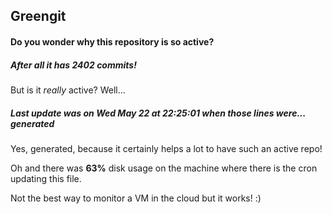 ## Greengit

#### Do you wonder why this repository is so active?

##### After all it has 2402 commits!

But is it *really* active? Well...

##### Last update was on Wed May 22 at 22:25:01 when those lines were... generated

Yes, generated, because it certainly helps a lot to have such an active repo!

Oh and there was **63%** disk usage on the machine
where there is the cron updating this file.

Not the best way to monitor a VM in the cloud but it works! :)
